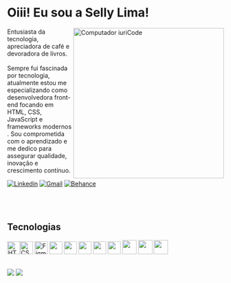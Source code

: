 
# Oiii! Eu sou a Selly Lima!
<img src="https://raw.githubusercontent.com/MicaelliMedeiros/micaellimedeiros/master/image/computer-illustration.png" min-width="400px" max-width="350px" width="350px" align="right" alt="Computador iuriCode">

Entusiasta da tecnologia, apreciadora de café e devoradora de livros.<br><br>
Sempre fui fascinada por tecnologia, atualmente estou me especializando como desenvolvedora front-end focando em HTML, CSS, JavaScript e frameworks modernos . Sou comprometida com o aprendizado e me dedico para assegurar qualidade, inovação e crescimento contínuo.
<br>

[![Linkedin](https://img.shields.io/badge/LinkedIn-0D1117?style=for-the-badge&logo=linkedin&logoColor=0077B5)](https://linkedin.com/in/selly-lima/)
[![Gmail](https://img.shields.io/badge/Gmail-0D1117?style=for-the-badge&logo=gmail&logoColor=D14836)](mailto:vanessa.limanasc@gmail.com)
[![Behance](https://img.shields.io/badge/Behance-0D1117?style=for-the-badge&logo=behance&logoColor=#0057ff)](https://www.behance.net/sellylima)
 <br><br><br><br>

## Tecnologias
<p align="left">
 <a href="https://developer.mozilla.org/en-US/docs/Glossary/HTML5" target="_blank" rel="noreferrer"><img src="https://raw.githubusercontent.com/danielcranney/readme-generator/main/public/icons/skills/html5-colored.svg" width="30" height="30" alt="HTML5" /></a><a href="https://www.w3.org/TR/CSS/#css" target="_blank" rel="noreferrer"><img src="https://raw.githubusercontent.com/danielcranney/readme-generator/main/public/icons/skills/css3-colored.svg" width="30" height="30" alt="CSS3" /></a>
<a href="https://www.figma.com/" target="_blank" rel="noreferrer"><img src="https://raw.githubusercontent.com/danielcranney/readme-generator/main/public/icons/skills/figma-colored.svg" width="30" height="30" alt="Figma" /></a>
<img src="https://cdn.jsdelivr.net/gh/devicons/devicon/icons/git/git-original.svg" width="30" height="30"/> 
<img src="https://cdn.jsdelivr.net/gh/devicons/devicon@latest/icons/javascript/javascript-original.svg" width="30" height="30"/> 
<img src="https://cdn.jsdelivr.net/gh/devicons/devicon@latest/icons/typescript/typescript-original.svg" width="30" height="30"/> 
<img src="https://cdn.jsdelivr.net/gh/devicons/devicon@latest/icons/wordpress/wordpress-plain.svg" width="30" height="30" />
<img src="https://cdn.jsdelivr.net/gh/devicons/devicon@latest/icons/vscode/vscode-original.svg" width="30" height="30" />
<img src="https://cdn.jsdelivr.net/gh/devicons/devicon@latest/icons/photoshop/photoshop-original.svg" width="33" height="33" />
<img src="https://cdn.jsdelivr.net/gh/devicons/devicon@latest/icons/nodejs/nodejs-original.svg" width="33" height="33" />        
<img src="https://cdn.jsdelivr.net/gh/devicons/devicon@latest/icons/angular/angular-original.svg" width="33" height="33" />        
<br><br>
        
![](https://github-readme-stats.vercel.app/api?username=sellylima&theme=nord&hide_border=true&include_all_commits=false&count_private=true)  ![](https://github-readme-stats.vercel.app/api/top-langs/?username=sellylima&theme=nord&hide_border=true&include_all_commits=false&count_private=true&layout=compact) 
<a href="http://www.github.com/sellylima"></a><br>



  


        
  




